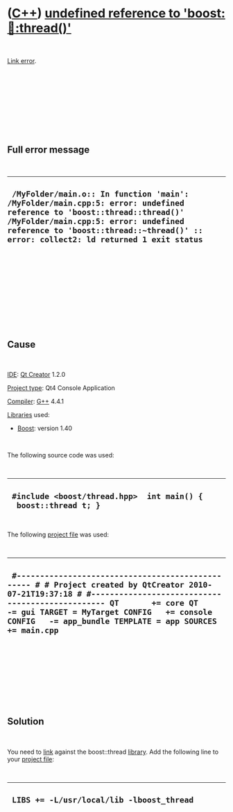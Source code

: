 



 

 

 

 

 

([C++](Cpp.htm)) [undefined reference to 'boost::thread::thread()'](CppLinkErrorUndefinedReferenceToBoostThread.htm)
====================================================================================================================

 

[Link error](CppLinkError.htm).

 

 

 

 

 

Full error message
------------------

 

  ------------------------------------------------------------------------------------------------------------------------------------------------------------------------------------------------------------------------------------------------------
  ` /MyFolder/main.o:: In function 'main': /MyFolder/main.cpp:5: error: undefined reference to 'boost::thread::thread()' /MyFolder/main.cpp:5: error: undefined reference to 'boost::thread::~thread()' :: error: collect2: ld returned 1 exit status`
  ------------------------------------------------------------------------------------------------------------------------------------------------------------------------------------------------------------------------------------------------------

 

 

 

 

 

 

Cause
-----

 

[IDE](CppIde.htm): [Qt Creator](CppQtCreator.htm) 1.2.0

[Project type](CppQtProjectType.htm): Qt4 Console Application

[Compiler](CppCompiler.htm): [G++](CppGpp.htm) 4.4.1

[Libraries](CppLibrary.htm) used:

-   [Boost](CppBoost.htm): version 1.40

 

The following source code was used:

 

  -------------------------------------------------------------------
  ` #include <boost/thread.hpp>  int main() {   boost::thread t; }`
  -------------------------------------------------------------------

 

The following [project file](CppQtProjectFile.htm) was used:

 

  --------------------------------------------------------------------------------------------------------------------------------------------------------------------------------------------------------------------------------------------------------------------------------------------------
  ` #------------------------------------------------- # # Project created by QtCreator 2010-07-21T19:37:18 # #------------------------------------------------- QT       += core QT       -= gui TARGET = MyTarget CONFIG   += console CONFIG   -= app_bundle TEMPLATE = app SOURCES += main.cpp`
  --------------------------------------------------------------------------------------------------------------------------------------------------------------------------------------------------------------------------------------------------------------------------------------------------

 

 

 

 

 

Solution
--------

 

You need to [link](CppLink.htm) against the boost::thread
[library](CppLibrary.htm). Add the following line to your [project
file](CppQtProjectFile.htm):

 

  --------------------------------------------
  ` LIBS += -L/usr/local/lib -lboost_thread`
  --------------------------------------------

 

 

 

 

 





 



